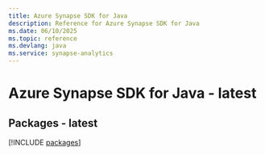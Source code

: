 ```yaml
---
title: Azure Synapse SDK for Java
description: Reference for Azure Synapse SDK for Java
ms.date: 06/10/2025
ms.topic: reference
ms.devlang: java
ms.service: synapse-analytics
---
```

# Azure Synapse SDK for Java - latest
## Packages - latest
[!INCLUDE [packages](synapse-index.md)]